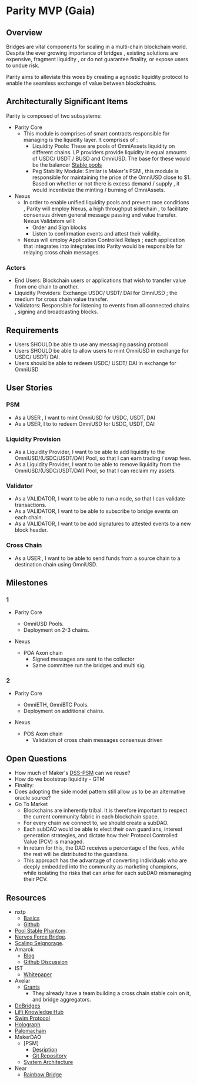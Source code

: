 # Parity MVP (Gaia)

## Overview

Bridges are vital components for scaling in a multi-chain blockchain world. Despite the ever growing importance of bridges , existing solutions are expensive, fragment liquidity , or do not guarantee finality, or expose users to undue risk.

Parity aims to alleviate this woes by creating a agnostic liquidity protocol to enable the seamless exchange of value between blockchains.

## Architecturally Significant Items

Parity is composed of two subsystems:

- Parity Core
  - This module is comprises of smart contracts responsible for managing  is the liquidity layer. It comprises of :
    - Liquidity Pools: These are pools of OmniAssets liquidity on different chains. LP providers provide liquidity in equal amounts of USDC/ USDT / BUSD and OmniUSD. The base for these would be the balancer [Stable pools](https://github.com/balancer-labs/balancer-v2-monorepo/tree/master/pkg/pool-stable)
    - Peg Stability Module: Similar is Maker's PSM , this module is responsible for maintaining the price of the OmniUSD close to $1. Based on whether or not there is excess demand / supply , it would incentivize the minting / burning of OmniAssets.
- Nexus
  - In order to enable unified liquidity pools and prevent race conditions , Parity will employ Nexus, a high throughput sidechain , to facilitate consensus driven general message passing and value transfer. Nexus Validators will:
    - Order and Sign blocks
    - Listen to confirmation events and attest their validity.
  - Nexus will employ Application Controlled Relays ; each application that integrates into integrates into Parity would be responsible for relaying cross chain messages.

### Actors

- End Users: Blockchain users or applications that wish to transfer value from one chain to another.
- Liquidity Providers: Exchange USDC/ USDT/ DAI for OmniUSD ; the medium for cross chain value transfer.
- Validators: Responsible for listening to events from all connected chains , signing and broadcasting blocks.

## Requirements

- Users SHOULD be able to use any messaging passing protocol
- Users SHOULD be able to allow users to mint OmniUSD in exchange for USDC/ USDT/ DAI.
- Users should be able to redeem USDC/ USDT/ DAI in exchange for OmniUSD

## User Stories

### PSM

- As a USER , I want to mint OmniUSD for USDC, USDT, DAI
- As a USER, I to to redeem OmniUSD for USDC, USDT, DAI

### Liquidity Provision

- As a Liquidity Provider, I want to be able to add liquidity to the OmniUSD/(USDC/USDT/DAI) Pool, so that I can earn trading / swap fees.
- As a Liquidity Provider, I want to be able to remove liquidity from the OmniUSD/(USDC/USDT/DAI) Pool, so that I can reclaim my assets.

### Validator

- As a VALIDATOR, I want to be able to run a node, so that I can validate transactions.
- As a VALIDATOR, I want to be able to subscribe to bridge events on each chain.
- As a VALIDATOR, I want to be add signatures to attested events to a new block header.

### Cross Chain

- As a USER , I want to be able to send funds from a source chain to a destination chain using OmniUSD. 

## Milestones

### 1

- Parity Core
  - OmniUSD Pools.
  - Deployment on 2-3 chains.

- Nexus
  - POA Axon chain
    - Signed messages are sent to the collector
    - Same committee run the bridges and multi sig.

### 2

- Parity Core
  - OmniETH, OmniBTC Pools.
  - Deployment on additional chains.

- Nexus
  - POS Axon chain
    - Validation of cross chain messages consensus driven

## Open Questions

- How much of Maker's [DSS-PSM](https://github.com/makerdao/dss-psm) can we reuse?
- How do we bootstrap liquidity - GTM
- Finality: 
- Does adopting the side model pattern still allow us to be an alternative oracle source?
- Go To Market
  - Blockchains are inherently tribal. It is therefore important to respect the current community fabric in each blockchain space.
  - For every chain we connect to, we should create a subDAO.
  - Each subDAO would be able to elect their own guardians, interest generation strategies, and dictate how their Protocol Controlled Value (PCV) is managed.
  - In return for this, the DAO receives a percentage of the fees, while the rest will be distributed to the guardians.
  - This approach has the advantage of converting individuals who are deeply embedded into the community as marketing champions, while isolating the risks that can arise for each subDAO mismanaging their PCV.

## Resources

- nxtp
  - [Basics](https://docs.connext.network/basics/intro)
  - [Github](https://github.com/connext/nxtp)
- [Pool Stable Phantom](<https://github.com/balancer-labs/balancer-v2-monorepo/tree/master/pkg/pool-stable-phantom>).
- [Nervos Force Bridge](<https://github.com/nervosnetwork/force-bridge-eth>).
- [Scaling Seignorage](<https://medium.com/terra-money/scaling-seigniorage-a72356a118ae>).
- Amarok
  - [Blog](<https://blog.connext.network/announcing-the-amarok-network-upgrade-5046317860a4>)
  - [Github Discussion](<https://github.com/connext/nxtp/discussions/799>)
- IST
  - [Whitepaper](<https://agoric.com/wp-content/uploads/2022/05/Draft-Inter-Protocol-Whitepaper-v0.9-1.pdf>)
- Axelar
  - [Grants](<https://axelar.network/blog/axelar-cross-chain-grant-program-announces-18-winners>)
    - They already have a team building a cross chain stable coin on it, and bridge aggregators.
- [DeBridges](<https://debridges.com/>)
- [LiFi Knowledge Hub](<https://li.fi/knowledge-hub/>)
- [Swim Protocol](<https://swim.io/whitepaper.pdf>)
- [Holograph](<https://docs.holograph.xyz/>)
- [Palomachain](https://github.com/palomachain)
- MakerDAO
  - [PSM]
    - [Desription](https://makerdao.world/en/learn/governance/module-psm/)
    - [Git Repository](https://github.com/makerdao/dss-psm)
  - [System Architecture](https://github.com/makerdao/dss/wiki)
- Near
  - [Rainbow Bridge](https://learnnear.club/how-the-near-rainbow-bridge-works/)
